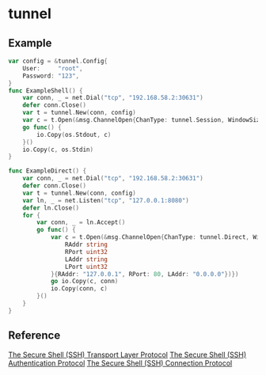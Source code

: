 # tunnel

## Example

```go
var config = &tunnel.Config{
	User:     "root",
	Password: "123",
}
func ExampleShell() {
	var conn, _ = net.Dial("tcp", "192.168.58.2:30631")
	defer conn.Close()
	var t = tunnel.New(conn, config)
	var c = t.Open(&msg.ChannelOpen{ChanType: tunnel.Session, WindowSize: 1024, MaxPacketSize: 1024})
	go func() {
		io.Copy(os.Stdout, c)
	}()
	io.Copy(c, os.Stdin)
}
```

```go
func ExampleDirect() {
	var conn, _ = net.Dial("tcp", "192.168.58.2:30631")
	defer conn.Close()
	var t = tunnel.New(conn, config)
	var ln, _ = net.Listen("tcp", "127.0.0.1:8080")
	defer ln.Close()
	for {
		var conn, _ = ln.Accept()
		go func() {
			var c = t.Open(&msg.ChannelOpen{ChanType: tunnel.Direct, WindowSize: 1024, MaxPacketSize: 1024, Payload: ssh.Marshal(struct {
				RAddr string
				RPort uint32
				LAddr string
				LPort uint32
			}{RAddr: "127.0.0.1", RPort: 80, LAddr: "0.0.0.0"})})
			go io.Copy(c, conn)
			io.Copy(conn, c)
		}()
	}
}
```

## Reference

[The Secure Shell (SSH) Transport Layer Protocol](https://datatracker.ietf.org/doc/html/rfc4253)
[The Secure Shell (SSH) Authentication Protocol](https://datatracker.ietf.org/doc/html/rfc4252)
[The Secure Shell (SSH) Connection Protocol](https://datatracker.ietf.org/doc/html/rfc4254)
